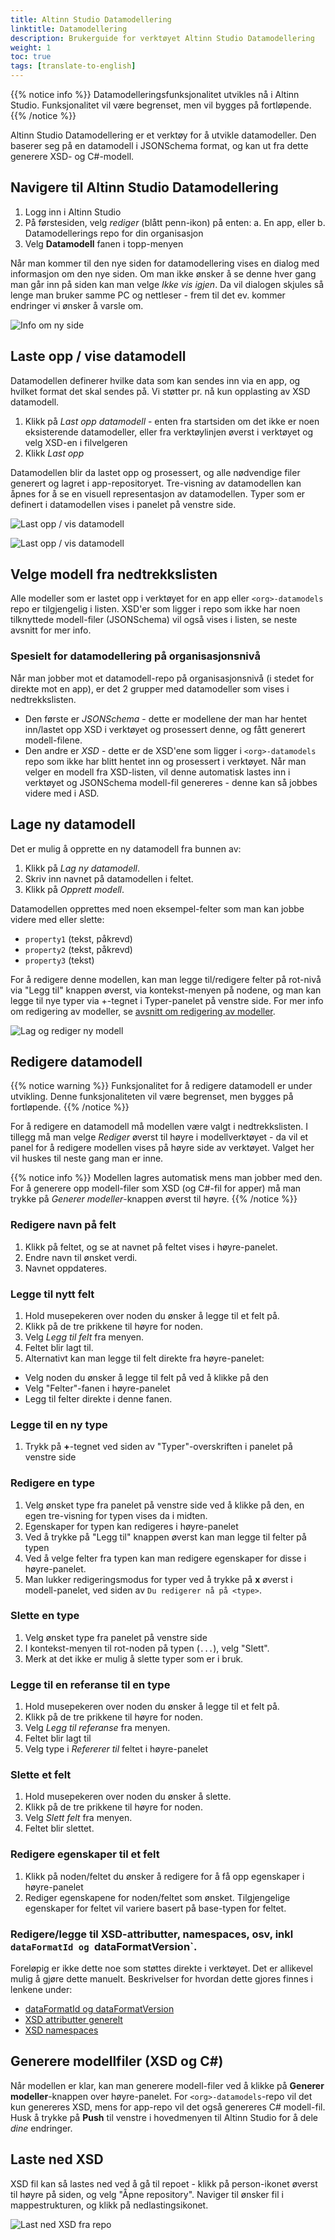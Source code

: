```yaml
---
title: Altinn Studio Datamodellering
linktitle: Datamodellering
description: Brukerguide for verktøyet Altinn Studio Datamodellering
weight: 1
toc: true
tags: [translate-to-english]
---
```


{{% notice info %}}
Datamodelleringsfunksjonalitet utvikles nå i Altinn Studio. Funksjonalitet vil være begrenset, men vil
bygges på fortløpende.
{{% /notice %}}

Altinn Studio Datamodellering er et verktøy for å utvikle datamodeller. Den baserer seg på en datamodell i JSONSchema
format, og kan ut fra dette generere XSD- og C#-modell.

## Navigere til Altinn Studio Datamodellering

1. Logg inn i Altinn Studio
2. På førstesiden, velg _rediger_ (blått penn-ikon) på enten:
   a. En app, eller
   b. Datamodellerings repo for din organisasjon
3. Velg **Datamodell** fanen i topp-menyen

Når man kommer til den nye siden for datamodellering vises en dialog med informasjon om
den nye siden.
Om man ikke ønsker å se denne hver gang man går inn på siden kan man velge _Ikke vis igjen_.
Da vil dialogen skjules så lenge man bruker samme PC og nettleser - frem til det ev. kommer endringer vi ønsker å
varsle om.

![Info om ny side](info-dialog.png "Info om ny side")

## Laste opp / vise datamodell

Datamodellen definerer hvilke data som kan sendes inn via en app, og hvilket format det skal sendes på.
Vi støtter pr. nå kun opplasting av XSD datamodell.

1. Klikk på _Last opp datamodell_ - enten fra startsiden om det ikke er noen eksisterende datamodeller, eller fra
   verktøylinjen øverst i verktøyet og velg XSD-en i filvelgeren
2. Klikk _Last opp_

Datamodellen blir da lastet opp og prosessert, og alle nødvendige filer generert og lagret i app-repositoryet.
Tre-visning av datamodellen kan åpnes for å se en visuell representasjon av datamodellen.
Typer som er definert i datamodellen vises i panelet på venstre side.

![Last opp / vis datamodell](upload-datamodel.png "Last opp / vis datamodell")

![Last opp / vis datamodell](view-model.png "Last opp / vis datamodell")

## Velge modell fra nedtrekkslisten

Alle modeller som er lastet opp i verktøyet for en app eller `<org>-datamodels` repo er tilgjengelig i listen.
XSD'er som ligger i repo som ikke har noen tilknyttede modell-filer (JSONSchema) vil også vises i listen, se neste
avsnitt for mer info.

### Spesielt for datamodellering på organisasjonsnivå

Når man jobber mot et datamodell-repo på organisasjonsnivå (i stedet for direkte mot en app), er det 2 grupper med
datamodeller som vises i nedtrekkslisten.

- Den første er _JSONSchema_ - dette er modellene der man har hentet inn/lastet
  opp XSD i verktøyet og prosessert denne, og fått generert modell-filene.
- Den andre er _XSD_ - dette er de XSD'ene som ligger i `<org>-datamodels` repo som ikke har blitt hentet inn og
  prosessert i verktøyet. Når man velger en modell fra XSD-listen, vil denne automatisk lastes inn i verktøyet og
  JSONSchema modell-fil genereres - denne kan så jobbes videre med i ASD.

## Lage ny datamodell

Det er mulig å opprette en ny datamodell fra bunnen av:

1. Klikk på _Lag ny datamodell_.
2. Skriv inn navnet på datamodellen i feltet.
3. Klikk på _Opprett modell_.

Datamodellen opprettes med noen eksempel-felter som man kan jobbe videre med eller slette:

- `property1` (tekst, påkrevd)
- `property2` (tekst, påkrevd)
- `property3` (tekst)

For å redigere denne modellen, kan man legge til/redigere felter på rot-nivå via "Legg til" knappen øverst,
via kontekst-menyen på nodene, og man kan legge til nye typer via
+-tegnet i Typer-panelet på venstre side. For mer info om redigering av modeller, se [avsnitt om redigering av modeller](#redigere-datamodell).

![Lag og rediger ny modell](create-edit-model.gif "Lag og rediger ny modell")

## Redigere datamodell

{{% notice warning %}}
Funksjonalitet for å redigere datamodell er under utvikling. Denne funksjonaliteten vil være begrenset,
men bygges på fortløpende.
{{% /notice %}}

For å redigere en datamodell må modellen være valgt i nedtrekkslisten. I tillegg må man velge _Rediger_
øverst til høyre i modellverktøyet - da vil et panel for å redigere modellen vises på høyre side av
verktøyet. Valget her vil huskes til neste gang man er inne.

{{% notice info %}}
Modellen lagres automatisk mens man jobber med den. For å generere opp modell-filer som XSD (og C#-fil for apper) må man
trykke på _Generer modeller_-knappen øverst til høyre.
{{% /notice %}}

### Redigere navn på felt

1. Klikk på feltet, og se at navnet på feltet vises i høyre-panelet.
2. Endre navn til ønsket verdi.
3. Navnet oppdateres.

### Legge til nytt felt

1. Hold musepekeren over noden du ønsker å legge til et felt på.
2. Klikk på de tre prikkene til høyre for noden.
3. Velg _Legg til felt_ fra menyen.
4. Feltet blir lagt til.
5. Alternativt kan man legge til felt direkte fra høyre-panelet:

- Velg noden du ønsker å legge til felt på ved å klikke på den
- Velg "Felter"-fanen i høyre-panelet
- Legg til felter direkte i denne fanen.

### Legge til en ny type

1. Trykk på **+**-tegnet ved siden av "Typer"-overskriften i panelet på venstre side

### Redigere en type

1. Velg ønsket type fra panelet på venstre side ved å klikke på den, en egen tre-visning for typen vises da i midten.
2. Egenskaper for typen kan redigeres i høyre-panelet
3. Ved å trykke på "Legg til" knappen øverst kan man legge til felter på typen
4. Ved å velge felter fra typen kan man redigere egenskaper for disse i høyre-panelet.
5. Man lukker redigeringsmodus for typer ved å trykke på **x** øverst i modell-panelet, ved siden av `Du redigerer nå på <type>`.

### Slette en type

1. Velg ønsket type fra panelet på venstre side
2. I kontekst-menyen til rot-noden på typen (`...`), velg "Slett".
3. Merk at det ikke er mulig å slette typer som er i bruk.

### Legge til en referanse til en type

1. Hold musepekeren over noden du ønsker å legge til et felt på.
2. Klikk på de tre prikkene til høyre for noden.
3. Velg _Legg til referanse_ fra menyen.
4. Feltet blir lagt til
5. Velg type i _Refererer til_ feltet i høyre-panelet

### Slette et felt

1. Hold musepekeren over noden du ønsker å slette.
2. Klikk på de tre prikkene til høyre for noden.
3. Velg _Slett felt_ fra menyen.
4. Feltet blir slettet.

### Redigere egenskaper til et felt

1. Klikk på noden/feltet du ønsker å redigere for å få opp egenskaper i høyre-panelet
2. Rediger egenskapene for noden/feltet som ønsket. Tilgjengelige egenskaper for feltet vil variere basert på base-typen
   for feltet.

### Redigere/legge til XSD-attributter, namespaces, osv, inkl `dataFormatId og `dataFormatVersion`.

Foreløpig er ikke dette noe som støttes direkte i verktøyet. Det er allikevel mulig å gjøre dette manuelt. Beskrivelser
for hvordan dette gjores finnes i lenkene under:

- [dataFormatId og dataFormatVersion][1]
- [XSD attributter generelt][2]
- [XSD namespaces][3]

## Generere modellfiler (XSD og C#)

Når modellen er klar, kan man generere modell-filer ved å klikke på **Generer modeller**-knappen over høyre-panelet.
For `<org>-datamodels`-repo vil det kun genereres XSD, mens for app-repo vil det også genereres C# modell-fil.
Husk å trykke på **Push** til venstre i hovedmenyen til Altinn Studio for å dele _dine_ endringer.

## Laste ned XSD

XSD fil kan så lastes ned ved å gå til repoet - klikk på person-ikonet øverst til høyre på siden, og velg
"Åpne repository". Naviger til ønsker fil i mappestrukturen, og klikk på nedlastingsikonet.

![Last ned XSD fra repo](./download-xsd.png "Last ned XSD fra repo")

[1]: ../altinn-2/#dataformatid-og-dataformatversion
[2]: ../altinn-2/#xsd-attributter
[3]: ../altinn-2/#xsd-namespaces
